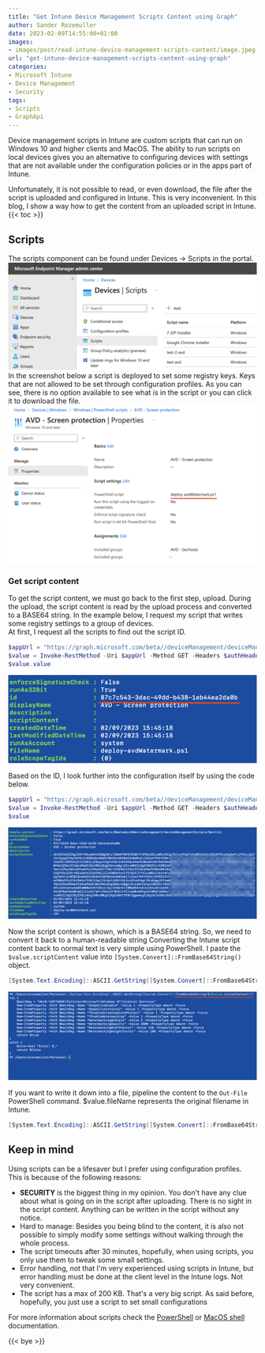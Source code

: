 ```yaml
---
title: "Get Intune Device Management Scripts Content using Graph"
author: Sander Rozemuller
date: 2023-02-09T14:55:00+01:00
images:
- images/post/read-intune-device-management-scripts-content/image.jpeg
url: "get-intune-device-management-scripts-content-using-graph"
categories:
- Microsoft Intune
- Device Management
- Security
tags:
- Scripts
- GraphApi
---
```

Device management scripts in Intune are custom scripts that can run on Windows 10 and higher clients and  MacOS. The ability to run scripts on local devices gives you an alternative to configuring devices with settings that are not available under the configuration policies or in the apps part of Intune.

Unfortunately, it is not possible to read, or even download, the file after the script is uploaded and configured in Intune. This is very inconvenient.
In this blog, I show a way how to get the content from an uploaded script in Intune.
{{< toc >}}

## Scripts
The scripts component can be found under Devices -> Scripts in the portal.
![scripts](scripts.png)
In the screenshot below a script is deployed to set some registry keys. Keys that are not allowed to be set through configuration profiles. As you can see, there is no option available to see what is in the script or you can click it to download the file.
![powershell-script](powershell-script.png)

### Get script content
To get the script content, we must go back to the first step, upload. During the upload, the script content is read by the upload process and converted to a BASE64 string. In the example below, I request my script that writes some registry settings to a group of devices.  
At first, I request all the scripts to find out the script ID.

```powershell
$appUrl = "https://graph.microsoft.com/beta//deviceManagement/deviceManagementScripts"
$value = Invoke-RestMethod -Uri $appUrl -Method GET -Headers $authHeader
$value.value
```
![script-id](script-id.png)

Based on the ID, I look further into the configuration itself by using the code below.  

```powershell
$appUrl = "https://graph.microsoft.com/beta//deviceManagement/deviceManagementScripts/87c7c543-3dac-49dd-b438-1eb44ea2da0b"
$value = Invoke-RestMethod -Uri $appUrl -Method GET -Headers $authHeader
$value
```
![script-content](script-content.png)

Now the script content is shown, which is a BASE64 string. So, we need to convert it back to a human-readable string
Converting the Intune script content back to normal text is very simple using PowerShell.
I paste the ```$value.scriptContent``` value into ```[System.Convert]::FromBase64String()``` object. 

```powershell
[System.Text.Encoding]::ASCII.GetString([System.Convert]::FromBase64String($($value.scriptContent))) 
```

![script-content-readable](script-content-readable.png)

If you want to write it down into a file, pipeline the content to the ```Out-File``` PowerShell command. $value.fileName represents the original filename in Intune. 

```powershell
[System.Text.Encoding]::ASCII.GetString([System.Convert]::FromBase64String($($value.scriptContent)))  | out-file $value.fileName
```

## Keep in mind
Using scripts can be a lifesaver but I prefer using configuration profiles. This is because of the following reasons:
- **SECURITY** is the biggest thing in my opinion. You don't have any clue about what is going on in the script after uploading. There is no sight in the script content. Anything can be written in the script without any notice.  
- Hard to manage: Besides you being blind to the content, it is also not possible to simply modify some settings without walking through the whole process. 
- The script timeouts after 30 minutes, hopefully, when using scripts, you only use them to tweak some small settings.
- Error handling, not that I'm very experienced using scripts in Intune, but error handling must be done at the client level in the Intune logs. Not very convenient.
- The script has a max of 200 KB. That's a very big script. As said before, hopefully, you just use a script to set small configurations  

For more information about scripts check the [PowerShell](https://learn.microsoft.com/en-us/mem/intune/apps/intune-management-extension) or [MacOS shell](https://learn.microsoft.com/en-us/mem/intune/apps/macos-shell-scripts) documentation.

{{< bye >}}
